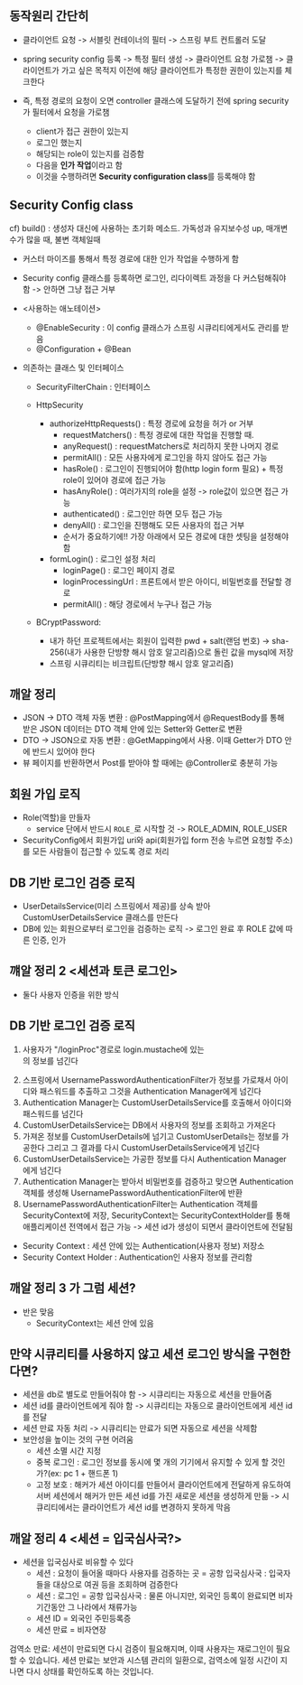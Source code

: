 ## 동작원리 간단히
- 클라이언트 요청 -> 서블릿 컨테이너의 필터 -> 스프링 부트 컨트롤러 도달
- spring security config 등록 -> 특정 필터 생성 -> 클라이언트 요청 가로챔 -> 클라이언트가 가고 싶은 목적지 이전에 해당 클라이언트가 특정한 권한이 있는지를 체크한다

- 즉, 특정 경로의 요청이 오면 controller 클래스에 도달하기 전에 spring security가 필터에서 요청을 가로챔
  - client가 접근 권한이 있는지
  - 로그인 했는지
  - 해당되는 role이 있는지를 검증함
  - 다음을 **인가 작업**이라고 함
  - 이것을 수행하려면 **Security configuration class**를 등록해야 함 

## Security Config class
cf) build() : 생성자 대신에 사용하는 초기화 메소드. 가독성과 유지보수성 up, 매개변수가 많을 때, 불변 객체일때
- 커스터 마이즈를 통해서 특정 경로에 대한 인가 작업을 수행하게 함
- Security config 클래스를 등록하면 로그인, 리다이렉트 과정을 다 커스텀해줘야 함 -> 안하면 그냥 접근 거부 

- <사용하는 애노테이션>
  - @EnableSecurity : 이 config 클래스가 스프링 시큐리티에게서도 관리를 받음
  - @Configuration + @Bean
- 의존하는 클래스 및 인터페이스
  - SecurityFilterChain : 인터페이스
    
  - HttpSecurity
    - authorizeHttpRequests() : 특정 경로에 요청을 허가 or 거부 
      - requestMatchers() : 특정 경로에 대한 작업을 진행할 때. 
      - anyRequest() : requestMatchers로 처리하지 못한 나머지 경로
      - permitAll() : 모든 사용자에게 로그인을 하지 않아도 접근 가능 
      - hasRole() : 로그인이 진행되어야 함(http login form 필요) + 특정 role이 있어야 경로에 접근 가능
      - hasAnyRole() : 여러가지의 role을 설정 -> role값이 있으면 접근 가능
      - authenticated() : 로그인만 하면 모두 접근 가능
      - denyAll() : 로그인을 진행해도 모든 사용자의 접근 거부
      - 순서가 중요하기에!! 가장 아래에서 모든 경로에 대한 셋팅을 설정해야 함
    - formLogin() : 로그인 설정 처리
      - loginPage() : 로그인 페이지 경로
      - loginProcessingUrl : 프론트에서 받은 아이디, 비밀번호를 전달할 경로
      - permitAll() : 해당 경로에서 누구나 접근 가능
  - BCryptPassword:
    - 내가 하던 프로젝트에서는 회원이 입력한 pwd + salt(랜덤 번호) -> sha-256(내가 사용한 단방향 해시 암호 알고리즘)으로 돌린 값을 mysql에 저장
    - 스프링 시큐리티는 비크립트(단방향 해시 암호 알고리즘) 

## 깨알 정리
- JSON -> DTO 객체 자동 변환 : @PostMapping에서 @RequestBody를 통해 받은 JSON 데이터는 DTO 객체 안에 있는 Setter와 Getter로 변환
- DTO -> JSON으로 자동 변환 : @GetMapping에서 사용. 이때 Getter가 DTO 안에 반드시 있어야 한다
- 뷰 페이지를 반환하면서 Post를 받아야 할 때에는 @Controller로 충분히 가능

## 회원 가입 로직
- Role(역할)을 만들자
  - service 단에서 반드시 `ROLE_`로 시작할 것 -> ROLE_ADMIN, ROLE_USER
- SecurityConfig에서 회원가입 uri와 api(회원가입 form 전송 누르면 요청할 주소)를 모든 사람들이 접근할 수 있도록 경로 처리

## DB 기반 로그인 검증 로직
- UserDetailsService(미리 스프링에서 제공)를 상속 받아 CustomUserDetailsService 클래스를 만든다
- DB에 있는 회원으로부터 로그인을 검증하는 로직 -> 로그인 완료 후 ROLE 값에 따른 인증, 인가 


## 꺠알 정리 2 <세션과 토큰 로그인>
- 둘다 사용자 인증을 위한 방식


## DB 기반 로그인 검증 로직
1. 사용자가 "/loginProc"경로로 login.mustache에 있는 <form>의 정보를 넘긴다
2. 스프링에서 UsernamePasswordAuthenticationFilter가 정보를 가로채서 아이디와 패스워드를 추출하고 그것을 Authentication Manager에게 넘긴다
3. Authentication Manager는 CustomUserDetailsService를 호출해서 아이디와 패스워드를 넘긴다
4. CustomUserDetailsService는 DB에서 사용자의 정보를 조회하고 가져온다
5. 가져온 정보를 CustomUserDetails에 넘기고 CustomUserDetails는 정보를 가공한다 그리고 그 결과를 다시 CustomUserDetailsService에게 넘긴다
5. CustomUserDetailsService는 가공한 정보를 다시 Authentication Manager에게 넘긴다
6. Authentication Manager는 받아서 비밀번호를 검증하고 맞으면 Authentication 객체를 생성해 UsernamePasswordAuthenticationFilter에 반환
7. UsernamePasswordAuthenticationFilter는 Authentication 객체를 SecurityContext에 저장, SecurityContext는 SecurityContextHolder를 통해 애플리케이션 전역에서 접근 가능 -> 세션 id가 생성이 되면서 클라이언트에 전달됨
- Security Context : 세션 안에 있는 Authentication(사용자 정보) 저장소
- Security Context Holder : Authentication인 사용자 정보를 관리함 

## 깨알 정리 3 <Security Context>가 그럼 세션? 
- 반은 맞음
  - SecurityContext는 세션 안에 있음
 
## 만약 시큐리티를 사용하지 않고 세션 로그인 방식을 구현한다면?
- 세션을 db로 별도로 만들어줘야 함 -> 시큐리티는 자동으로 세션을 만들어줌
- 세션 id를 클라이언트에게 줘야 함 -> 시큐리티는 자동으로 클라이언트에게 세션 id를 전달
- 세션 만료 자동 처리 -> 시큐리티는 만료가 되면 자동으로 세션을 삭제함
- 보안성을 높이는 것의 구현 어려움
  - 세션 소멸 시간 지정
  - 중복 로그인 : 로그인 정보를 동시에 몇 개의 기기에서 유지할 수 있게 할 것인가?(ex: pc 1 + 핸드폰 1)
  - 고정 보호 : 해커가 세션 아이디를 만들어서 클라이언트에게 전달하게 유도하여 서버 세션에서 해커가 만든 세션 id를 가진 새로운 세션을 생성하게 만듦 -> 시큐리티에서는 클라이언트가 세션 id를 변경하지 못하게 막음 

## 깨알 정리 4 <세션 = 입국심사국?>
- 세션을 입국심사로 비유할 수 있다
  - 세션 : 요청이 들어올 때마다 사용자를 검증하는 곳 = 공항 입국심사국 : 입국자들을 대상으로 여권 등을 조회하며 검증한다 
  - 세션 : 로그인 = 공항 입국심사국 : 물론 아니지만, 외국인 등록이 완료되면 비자 기간동안 그 나라에서 채류가능 
  - 세션 ID = 외국인 주민등록증
  - 세션 만료 = 비자연장 

검역소 만료: 세션이 만료되면 다시 검증이 필요해지며, 이때 사용자는 재로그인이 필요할 수 있습니다. 세션 만료는 보안과 시스템 관리의 일환으로, 검역소에 일정 시간이 지나면 다시 상태를 확인하도록 하는 것입니다.
